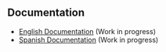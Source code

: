Documentation 
-------------

* [English Documentation](./en) (Work in progress)
* [Spanish Documentation](./es) (Work in progress)
